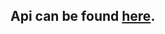 ## Api can be found <a href="https://mock-pizza-api.herokuapp.com/pizzas" target="_blank">here</a>.
